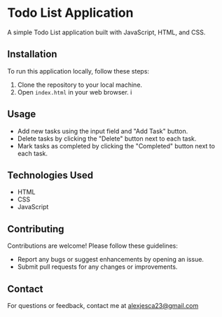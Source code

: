 # Todo List Application

A simple Todo List application built with JavaScript, HTML, and CSS.

## Installation

To run this application locally, follow these steps:

1. Clone the repository to your local machine.
2. Open `index.html` in your web browser.
i
## Usage

- Add new tasks using the input field and "Add Task" button.
- Delete tasks by clicking the "Delete" button next to each task.
- Mark tasks as completed by clicking the "Completed" button next to each task.

## Technologies Used

- HTML
- CSS
- JavaScript

## Contributing

Contributions are welcome! Please follow these guidelines:
- Report any bugs or suggest enhancements by opening an issue.
- Submit pull requests for any changes or improvements.

## Contact

For questions or feedback, contact me at alexjesca23@gmail.com
